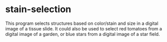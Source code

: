 # stain-selection
 This program selects structures based on color/stain and size in a digital image of a tissue slide. It could also be used to select red tomatoes from a digital image of a garden, or blue stars from a digital image of a star field.
